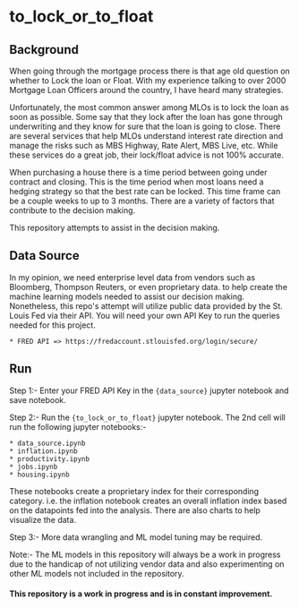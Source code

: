 # to_lock_or_to_float


## Background

When going through the mortgage process there is that age old question on whether to Lock the loan or Float. With my experience talking to over 2000 Mortgage Loan Officers around the country, I have heard many strategies. 

Unfortunately, the most common answer among MLOs is to lock the loan as soon as possible. Some say that they lock after the loan has gone through underwriting and they know for sure that the loan is going to close. There are several services that help MLOs understand interest rate direction and manage the risks such as MBS Highway, Rate Alert, MBS Live, etc. While these services do a great job, their lock/float advice is not 100% accurate.

When purchasing a house there is a time period between going under contract and closing. This is the time period when most loans need a hedging strategy so that the best rate can be locked. This time frame can be a couple weeks to up to 3 months. There are a variety of factors that contribute to the decision making.

This repository attempts to assist in the decision making. 


## Data Source

In my opinion, we need enterprise level data from vendors such as Bloomberg, Thompson Reuters, or even proprietary data. to help create the machine learning models needed to assist our decision making. Nonetheless, this repo's attempt will utilize public data provided by the St. Louis Fed via their API. You will need your own API Key to run the queries needed for this project.

    * FRED API => https://fredaccount.stlouisfed.org/login/secure/


## Run

Step 1:- Enter your FRED API Key in the `{data_source}` jupyter notebook and save notebook.

Step 2:- Run the `{to_lock_or_to_float}` jupyter notebook. The 2nd cell will run the following jupyter notebooks:-

    * data_source.ipynb
    * inflation.ipynb
    * productivity.ipynb
    * jobs.ipynb
    * housing.ipynb
These notebooks create a proprietary index for their corresponding category. i.e. the inflation notebook creates an overall inflation index based on the datapoints fed into the analysis. There are also charts to help visualize the data.

Step 3:- More data wrangling and ML model tuning may be required.


Note:- The ML models in this repository will always be a work in progress due to the handicap of not utilizing vendor data and also experimenting on other ML models not included in the repository.

#### This repository is a work in progress and is in constant improvement.
